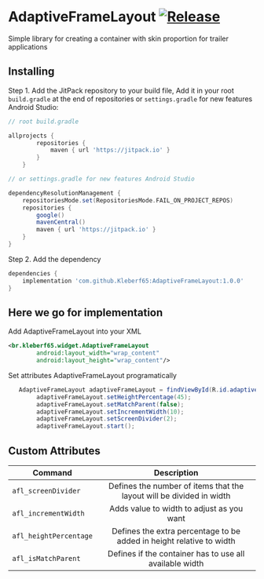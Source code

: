 # AdaptiveFrameLayout [![Release](https://jitpack.io/v/Kleberf65/AdaptiveFrameLayout.svg)](https://jitpack.io/#Kleberf65/AdaptiveFrameLayout/1.0.0)
Simple library for creating a container with skin proportion for trailer applications
## Installing
Step 1. Add the JitPack repository to your build file, Add it in your root `build.gradle` at the end of repositories or `settings.gradle` for new features Android Studio:

```gradle
// root build.gradle

allprojects {
        repositories {
            maven { url 'https://jitpack.io' }
        }
    }

// or settings.gradle for new features Android Studio

dependencyResolutionManagement {
    repositoriesMode.set(RepositoriesMode.FAIL_ON_PROJECT_REPOS)
    repositories {
        google()
        mavenCentral()
        maven { url 'https://jitpack.io' }
    }
}
```
Step 2. Add the dependency
```gradle
dependencies {
    implementation 'com.github.Kleberf65:AdaptiveFrameLayout:1.0.0'
}
```
## Here we go for implementation
Add AdaptiveFrameLayout into your XML

```xml
<br.kleberf65.widget.AdaptiveFrameLayout
        android:layout_width="wrap_content"
        android:layout_height="wrap_content"/>
```
Set attributes AdaptiveFrameLayout programatically

```java
   AdaptiveFrameLayout adaptiveFrameLayout = findViewById(R.id.adaptive_frame_layout_by_code);
        adaptiveFrameLayout.setHeightPercentage(45);
        adaptiveFrameLayout.setMatchParent(false);
        adaptiveFrameLayout.setIncrementWidth(10);
        adaptiveFrameLayout.setScreenDivider(2);
        adaptiveFrameLayout.start();
```
## Custom Attributes
| Command        | Description           
| ------------- |:-------------:|
| `afl_screenDivider`     | Defines the number of items that the layout will be divided in width |
| `afl_incrementWidth`      | Adds value to width to adjust as you want      |
| `afl_heightPercentage` | Defines the extra percentage to be added in height relative to width      |
| `afl_isMatchParent` | Defines if the container has to use all available width      |
